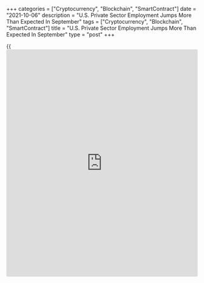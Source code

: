 +++
categories = ["Cryptocurrency", "Blockchain", "SmartContract"]
date = "2021-10-06"
description = "U.S. Private Sector Employment Jumps More Than Expected In September"
tags = ["Cryptocurrency", "Blockchain", "SmartContract"]
title = "U.S. Private Sector Employment Jumps More Than Expected In September"
type = "post"
+++

{{<iframe id="large-banner" src="https://www.bounty.group/#slide=2.0" width="100%" height="600" scrolling="no" style="border: 0px solid rgb(216, 221, 230); border-radius: 3px;">}}

Employment in the U.S. private sector increased by more than expected in
the month of September, according to a report released by payroll
processor ADP on Wednesday.

ADP said private sector employment jumped by 568,000 jobs in September
after rising by a downwardly revised 340,000 jobs in August.

Economists had expected private sector employment to climb by 428,000
jobs compared to the addition of 374,000 jobs originally reported for
the previous month.

"The labor market recovery continues to make progress despite a marked
slowdown from the 748,000 job pace in the second quarter," said ADP
chief economist Nela Richardson.

For comments and feedback [contact](https://www.playgroundfx.com/contact/): editorial@rtt[news](https://www.letsplayfx.com/blog/forex-news-website/).com

[Economic News][1]

 **What parts of the world are seeing the best (and worst) economic
performances lately? Click[here][2] to check out our [Econ Scorecard][2]
and find out! See up-to-the-moment [ranking](https://www.playgroundfx.com/blog/crypto-exchange-ranking/)s for the best and worst
performers in [GDP][3], [unemployment rate][4], [inflation][5] and much
more.**

   1. www.rtt[news](https://www.letsplayfx.com/blog/forex-news-website/).com/Content/EconomicNews.aspx
   2. www.rtt[news](https://www.letsplayfx.com/blog/forex-news-website/).com/economic-scorecard/world-rank/industrial-production/highest-performance.aspx
   3. www.rtt[news](https://www.letsplayfx.com/blog/forex-news-website/).com/economic-scorecard/world-rank/GDP/highest-performance.aspx
   4. www.rtt[news](https://www.letsplayfx.com/blog/forex-news-website/).com/economic-scorecard/world-rank/unemployment-rate/lowest-performance.aspx
   5. www.rtt[news](https://www.letsplayfx.com/blog/forex-news-website/).com/economic-scorecard/world-rank/CPI/highest-performance.aspx